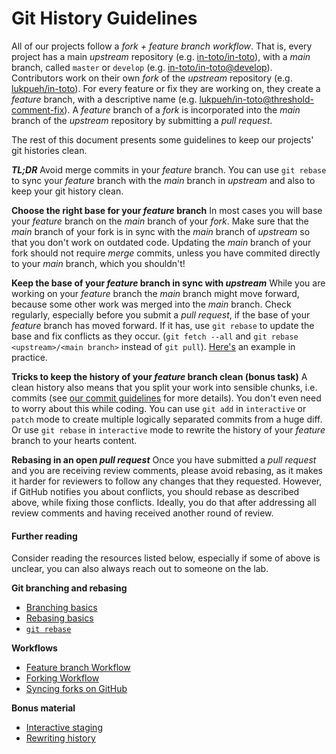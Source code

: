 # Git History Guidelines

All of our projects follow a *fork + feature branch workflow*. That is, every
project has a main *upstream* repository (e.g.
[in-toto/in-toto](https://github.com/in-toto/in-toto)), with a *main* branch,
called `master` or `develop` (e.g.
[in-toto/in-toto@develop](https://github.com/in-toto/in-toto/tree/develop)).
Contributors work on their own *fork* of the *upstream* repository (e.g.
[lukpueh/in-toto](https://github.com/lukpueh/in-toto)). For every feature or
fix they are working on, they create a *feature* branch, with a descriptive
name (e.g.
[lukpueh/in-toto@threshold-comment-fix](https://github.com/lukpueh/in-toto/tree/threshold-comment-fix)).
A *feature* branch of a *fork* is incorporated into the *main* branch of the
*upstream* repository by submitting a *pull request*.

The rest of this document presents some guidelines to keep our projects' git
histories clean.

__*TL;DR*__
Avoid merge commits in your *feature* branch. You can use `git rebase` to sync
your *feature* branch with the *main* branch in *upstream* and also to keep
your git history clean.


__Choose the right base for your *feature* branch__
In most cases you will base your *feature* branch on the *main* branch of your
*fork*. Make sure that the *main* branch of your fork is in sync with the
*main* branch of *upstream* so that you don't work on outdated code.
Updating the *main* branch of your fork should not require *merge* commits,
unless you have commited directly to your *main* branch, which you shouldn't!

__Keep the base of your *feature* branch in sync with *upstream*__
While you are working on your *feature* branch the *main* branch might move
forward, because some other work was merged into the *main* branch. Check
regularly, especially before you submit a *pull request*, if the
base of your *feature* branch has moved forward. If it has, use `git rebase`
to update the base and fix conflicts as they occur.  (`git fetch --all` and
`git rebase <upstream>/<main branch>` instead of `git pull`).
[Here's](https://github.com/theupdateframework/tuf/pull/804#issuecomment-440017361)
an example in practice.

__Tricks to keep the history of your *feature* branch clean (bonus task)__
A clean history also means that you split your work into sensible chunks, i.e.
commits (see [our commit guidelines](commits.md) for more details). You don't
even need to worry about this while coding. You can use `git add` in
`interactive` or `patch` mode to create multiple logically separated
commits from a huge diff. Or use `git rebase` in `interactive` mode to rewrite
the history of your *feature* branch to your hearts content.

__Rebasing in an open *pull request*__ Once you have submitted a *pull request*
and you are receiving review comments, please avoid rebasing, as it makes it
harder for reviewers to follow any changes that they requested. However, if
GitHub notifies you about conflicts, you should rebase as described above,
while fixing those conflicts. Ideally, you do that after addressing all review
comments and having received another round of review.

#### Further reading
Consider reading the resources listed below, especially if some of above
is unclear, you can also always reach out to someone on the lab.

__Git branching and rebasing__
- [Branching basics](https://git-scm.com/book/en/v1/Git-Branching)
- [Rebasing basics](https://git-scm.com/book/en/v1/Git-Branching-Rebasing)
- [`git rebase`](https://git-scm.com/docs/git-rebase)

__Workflows__
- [Feature branch Workflow](https://www.atlassian.com/git/tutorials/comparing-workflows/feature-branch-workflow)
- [Forking Workflow](https://www.atlassian.com/git/tutorials/comparing-workflows/forking-workflow)
- [Syncing forks on GitHub](https://help.github.com/articles/syncing-a-fork/)

__Bonus material__
- [Interactive staging](https://git-scm.com/book/en/v1/Git-Tools-Interactive-Staging)
- [Rewriting history](https://git-scm.com/book/en/v1/Git-Tools-Rewriting-History)

